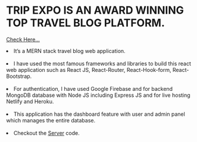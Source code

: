 # TRIP EXPO IS AN AWARD WINNING TOP TRAVEL BLOG PLATFORM.

<a href="https://trip-expo.netlify.app/">Check Here...</a>

<li>It’s a MERN stack travel blog web application.</li>
<br />
<li>I have used the most famous frameworks and libraries to build this react web application such as React JS, React-Router, React-Hook-form, React-Bootstrap.
</li>
<br />
<li>For authentication, I have used Google Firebase and for backend MongoDB database with Node JS including Express JS and for live hosting Netlify and Heroku.</li>
<br />
<li>This application has the dashboard feature with user and admin panel which
manages the entire database.</li>
<br />
<li>
Checkout the <a href="https://github.com/Assignments-beginner/trip_server">Server</a> code.
</li>
